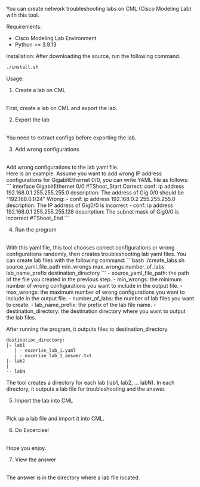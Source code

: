 You can create network troubleshooting labs on CML (Cisco Modeling Lab) with this tool.

Requirements:
- Cisco Modeling Lab Environment
- Python >= 3.9.13

Installation:
After downloading the source, run the following command.
```bash
./install.sh
```

Usage:
1. Create a lab on CML
<br>
First, create a lab on CML and export the lab.

2. Export the lab
<br>
You need to extract configs before exporting the lab.

3. Add wrong configurations
<br>
Add wrong configurations to the lab yaml file.
<br>
Here is an example.
Assume you want to add wrong IP address configurations for GigabitEthernet 0/0, you can write YAML file as follows:
```
interface GigabitEthernet 0/0
#TShoot_Start
Correct:
    conf: ip address 192.168.0.1 255.255.255.0
    description: The address of Gig 0/0 should be "192.168.0.1/24"
Wrong:
    - conf: ip address 192.168.0.2 255.255.255.0
      description: The IP address of Gig0/0 is incorrect
    - conf: ip address 192.168.0.1 255.255.255.128
      description: The subnet mask of Gig0/0 is incorrect
#TShoot_End
```

4. Run the program
<br>
With this yaml file, this tool chooses correct configurations or wrong configurations randomly, then creates troubleshooting lab yaml files.
You can create lab files with the following command:
```bash
./create_labs.sh source_yaml_file_path min_wrongs max_wrongs number_of_labs  lab_name_prefix destination_directory
```
- source_yaml_file_path: the path of the file you created in the previous step.
- min_wrongs: the minimum number of wrong configurations you want to include in the output file.
- max_wrongs: the maximum number of wrong configurations you want to include in the output file.
- number_of_labs: the number of lab files you want to create.
- lab_name_prefix: the prefix of the lab file name.
- destination_directory: the destination directory where you want to output the lab files.

After running the program, it outputs files to destination_directory.
```
destination_directory:
|- lab1
   | - excerise_lab_1.yaml
   | - excerise_lab_1_answer.txt
|- lab2
|
-- labN
```
The tool creates a directory for each lab (lab1, lab2, ... labN).
In each directory, it outputs a lab file for troubleshooting and the answer.

5. Import the lab into CML
<br>
Pick up a lab file and import it into CML.

6. Do Excercise!
<br>
Hope you enjoy.

7. View the answer
<br>
The answer is in the directory where a lab file located.

